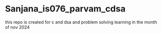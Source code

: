 # Sanjana_is076_parvam_cdsa
this repo is created for c and dsa and problem solving learning in the month of nov 2024
